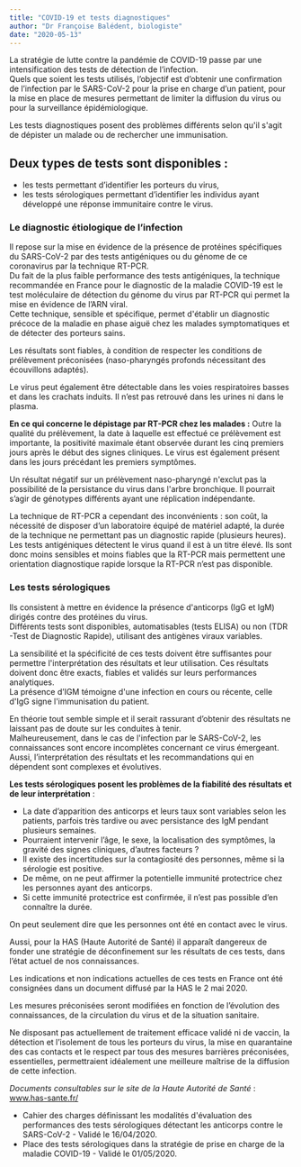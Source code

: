 ```yaml
---
title: "COVID-19 et tests diagnostiques"
author: "Dr Françoise Balédent, biologiste"
date: "2020-05-13"
---
```


<div class="teaser"><p>La stratégie de lutte contre la pandémie de COVID-19 passe par une intensification des tests de détection de l’infection.<br />
Quels que soient les tests utilisés, l’objectif est d’obtenir une confirmation de l’infection par le SARS-CoV-2  pour la prise en charge d’un patient, pour la mise en place de mesures permettant de limiter la diffusion du virus ou pour la surveillance épidémiologique.</p></div>

Les tests diagnostiques posent des problèmes différents selon qu'il s'agit de dépister un malade ou de rechercher une immunisation.

## Deux types de tests sont disponibles :
- les tests permettant d’identifier les porteurs du virus,
- les tests sérologiques permettant d’identifier les individus ayant développé une réponse immunitaire contre le virus.

### Le diagnostic étiologique de l’infection 
Il repose sur la mise en évidence de la présence de protéines spécifiques du SARS-CoV-2 par des tests antigéniques ou du génome de ce coronavirus par la technique RT-PCR.  
Du fait de la plus faible performance des tests antigéniques, la technique recommandée en France pour le diagnostic de la maladie COVID-19 est le test moléculaire de détection du génome du virus par RT-PCR qui permet la mise en évidence de l’ARN viral.  
Cette technique, sensible et spécifique, permet d'établir un diagnostic précoce de la maladie en phase aiguë chez les malades symptomatiques et de détecter des porteurs sains.

Les résultats sont fiables, à condition de respecter les conditions de prélèvement préconisées (naso-pharyngés profonds nécessitant des écouvillons adaptés). 

Le virus peut également être détectable dans les voies respiratoires basses et dans les crachats induits.  Il n’est pas retrouvé dans les urines ni dans le plasma.

**En ce qui concerne le dépistage par RT-PCR chez les malades :** 
Outre la qualité du prélèvement, la date à laquelle est effectué ce prélèvement est importante, la positivité maximale étant observée durant les cinq premiers jours après le début des signes cliniques. Le virus est également présent dans les jours précédant les premiers symptômes.

Un résultat négatif sur un prélèvement naso-pharyngé n'exclut pas la possibilité de la persistance du virus dans l'arbre bronchique. Il pourrait s’agir de génotypes différents ayant une réplication indépendante. 

La technique de RT-PCR a cependant des inconvénients : son coût, la nécessité de disposer d’un laboratoire équipé de matériel adapté, la durée de la technique ne permettant pas un diagnostic rapide (plusieurs heures).  
Les tests antigéniques détectent le virus quand il est à un titre élevé. Ils sont donc moins sensibles et moins fiables que la RT-PCR mais permettent une orientation diagnostique rapide lorsque la RT-PCR n’est pas disponible.

### Les tests sérologiques
Ils consistent à mettre en évidence la présence d'anticorps (IgG et IgM) dirigés contre des protéines du virus.  
Différents tests sont disponibles, automatisables (tests ELISA) ou non (TDR -Test de Diagnostic Rapide), utilisant des antigènes viraux variables. 

La sensibilité et la spécificité de ces tests doivent être suffisantes pour permettre l'interprétation des résultats et leur utilisation. Ces résultats doivent donc être exacts, fiables et validés sur leurs performances analytiques.  
La présence d’IGM témoigne d'une infection en cours ou récente, celle d'IgG signe l'immunisation du patient.

En théorie tout semble simple et il serait rassurant d’obtenir des résultats ne laissant pas de doute sur les conduites à tenir.  
Malheureusement, dans le cas de l'infection par le SARS-CoV-2, les connaissances sont encore incomplètes concernant ce virus émergeant. Aussi,  l’interprétation des résultats et les recommandations qui en dépendent sont complexes et évolutives.

**Les tests sérologiques posent les problèmes de la fiabilité des résultats et de leur interprétation** :
- La date d’apparition des anticorps et leurs taux sont variables selon les patients, parfois très tardive ou avec persistance des IgM pendant plusieurs semaines.  
- Pourraient intervenir l’âge, le sexe, la localisation des symptômes, la gravité des signes cliniques, d’autres facteurs ?
- Il existe des incertitudes sur la contagiosité des personnes, même si la sérologie est positive.  
- De même, on ne peut affirmer la potentielle immunité protectrice chez les personnes ayant des anticorps.  
- Si cette immunité protectrice est confirmée, il n’est pas possible d’en connaître la durée. 

On peut seulement dire que les personnes ont été en contact avec le virus.

Aussi, pour la HAS (Haute Autorité de Santé) il apparaît dangereux de fonder une stratégie de déconfinement sur les résultats de ces tests, dans l’état actuel de nos connaissances.

Les indications et non indications actuelles de ces tests en France ont été consignées dans un document diffusé par la HAS le 2 mai 2020. 

Les mesures préconisées seront modifiées en fonction  de l’évolution des connaissances, de la circulation du virus et de la situation sanitaire.

Ne disposant pas actuellement de traitement efficace validé ni de vaccin, la détection et l’isolement de tous les porteurs du virus, la mise en quarantaine des cas contacts et le respect par tous des mesures barrières préconisées, essentielles, permettraient idéalement une meilleure maîtrise de la diffusion de cette infection.

*Documents consultables sur le site de la Haute Autorité de Santé* : www.has-sante.fr/
-  Cahier des charges définissant les modalités d'évaluation des performances des tests sérologiques détectant les anticorps contre le SARS-CoV-2 - Validé le 16/04/2020.  
- Place des tests sérologiques dans la stratégie de prise en charge de la maladie COVID-19 - Validé le 01/05/2020.